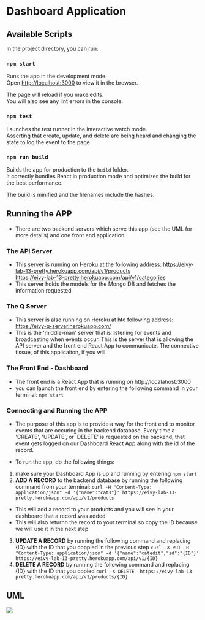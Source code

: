 # Dashboard Application

## Available Scripts

In the project directory, you can run:

### `npm start`

Runs the app in the development mode.<br>
Open [http://localhost:3000](http://localhost:3000) to view it in the browser.

The page will reload if you make edits.<br>
You will also see any lint errors in the console.

### `npm test`

Launches the test runner in the interactive watch mode.<br>
Asserting that create, update, and delete are being heard and changing the state to log the event to the page

### `npm run build`

Builds the app for production to the `build` folder.<br>
It correctly bundles React in production mode and optimizes the build for the best performance.

The build is minified and the filenames include the hashes.<br>

## Running the APP
* There are two backend servers which serve this app (see the UML for more details) and one front end application. 

### The API Server
* This server is running on Heroku at the following address: 
https://eivy-lab-13-pretty.herokuapp.com/api/v1/products <br>
https://eivy-lab-13-pretty.herokuapp.com/api/v1/categories <br>
* This server holds the models for the Mongo DB and fetches the information requested

### The Q Server
* This server is also running on Heroku at hte following address:
https://eivy-q-server.herokuapp.com/ <br>
* This is the 'middle-man' server that is listening for events and broadcasting when events occur. This is the server that is allowing the API server and the front end React App to communicate. The connective tissue, of this applicaiton, if you will.

### The Front End - Dashboard
* The front end is a React App that is running on http://localahost:3000
* you can launch the front end by entering the following command in your terminal: `npm start`

### Connecting and Running the APP
* The purpose of this app is to provide a way for the front end to monitor events that are occuring in the backend database. Every time a 'CREATE', 'UPDATE', or 'DELETE' is requested on the backend, that event gets logged on our Dashboard React App along with the id of the record. 

* To run the app, do the following things:
1. make sure your Dashboard App is up and running by entering `npm start`
2. **ADD A RECORD** to the backend database by running the following command from your terminal:
```curl -H "Content-Type: application/json" -d '{"name":"cats"}' https://eivy-lab-13-pretty.herokuapp.com/api/v1/products```
* This will add a record to your products and you will see in your dashboard that a record was added
* This will also returnn the record to your terminal so copy the ID because we will use it in the next step
3. **UPDATE A RECORD** by running the following command and replacing {ID} with the ID that you coppied in the previous step
```curl -X PUT -H "Content-Type: application/json" -d '{"name":"catedit","id":"{ID"}' https://eivy-lab-13-pretty.herokuapp.com/api/v1/{ID}```
4. **DELETE A RECORD** by running the following command and replacing {ID} with the ID that you copied
```curl -X DELETE  https://eivy-lab-13-pretty.herokuapp.com/api/v1/products/{ID}```

## UML
![](./src/assets/uml.jpg)